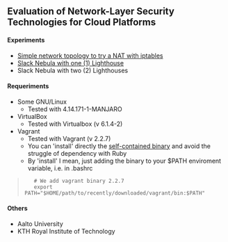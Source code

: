 ## Evaluation of Network-Layer Security Technologies for Cloud Platforms

#### Experiments
- [Simple network topology to try a NAT with iptables](simple-nat-test-bed/README.md "Simple network topology to try a NAT with iptables")
- [Slack Nebula with one (1) Lighthouse](nebula/README.md "Slack Nebula with one (1) Lighthouse")
- Slack Nebula with two (2) Lighthouses

#### Requeriments
- Some GNU/Linux
    - Tested with 4.14.171-1-MANJARO
- VirtualBox
    - Tested with Virtualbox (v 6.1.4-2)
- Vagrant
    - Tested with Vagrant (v 2.2.7)
    - You can 'install' directly the [self-contained binary](https://releases.hashicorp.com/vagrant/2.2.7/vagrant_2.2.7_linux_amd64.zip) and avoid the struggle of dependency with Ruby
    - By 'install' I mean, just adding the binary to your $PATH enviroment variable, i.e. in .bashrc

>        # We add vagrant binary 2.2.7
>        export PATH="$HOME/path/to/recently/downloaded/vagrant/bin:$PATH"

#### Others
- Aalto University
- KTH Royal Institute of Technology
